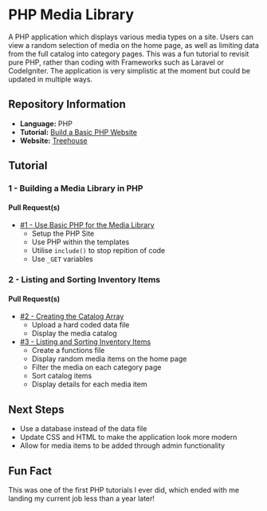 # PHP Media Library
A PHP application which displays various media types on a site. Users can view a random selection of media on the home page, as well as limiting data from the full catalog into category pages. This was a fun tutorial to revisit pure PHP, rather than coding with Frameworks such as Laravel or CodeIgniter. The application is very simplistic at the moment but could be updated in multiple ways.

## Repository Information
- **Language:** PHP
- **Tutorial:** [Build a Basic PHP Website](https://teamtreehouse.com/library/build-a-basic-php-website-2)
- **Website:** [Treehouse](https://teamtreehouse.com)

## Tutorial 
### 1 - Building a Media Library in PHP
#### Pull Request(s)
- [#1 - Use Basic PHP for the Media Library](https://github.com/rheannemcintosh/treehouse-php-media-library/pull/1)
  - Setup the PHP Site
  - Use PHP within the templates
  - Utilise `include()` to stop repition of code
  - Use `_GET` variables

### 2 - Listing and Sorting Inventory Items
#### Pull Request(s)
- [#2 - Creating the Catalog Array](https://github.com/rheannemcintosh/treehouse-php-media-library/pull/2)
  - Upload a hard coded data file
  - Display the media catalog
- [#3 - Listing and Sorting Inventory Items](https://github.com/rheannemcintosh/treehouse-php-media-library/pull/3)
  - Create a functions file
  - Display random media items on the home page
  - Filter the media on each category page
  - Sort catalog items
  - Display details for each media item
  
## Next Steps
- Use a database instead of the data file
- Update CSS and HTML to make the application look more modern
- Allow for media items to be added through admin functionality

## Fun Fact
This was one of the first PHP tutorials I ever did, which ended with me landing my current job less than a year later!
